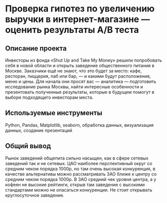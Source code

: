 # Проверка гипотез по увеличению выручки в интернет-магазине — оценить результаты A/B теста

## Описание проекта
Инвесторы из фонда «Shut Up and Take My Money» решили попробовать себя в новой области и открыть заведение общественного питания в Москве. Заказчики ещё не знают, что это будет за место: кафе, ресторан, пиццерия, паб или бар, — и какими будут расположение, меню и цены.
Для начала они просят вас — аналитика — подготовить исследование рынка Москвы, найти интересные особенности и презентовать полученные результаты, которые в будущем помогут в выборе подходящего инвесторам места.

## Используемые инструменты
Python, Pandas, Matplotlib, seaborn, обработка данных, визуализация данных, создание презентаций

## Общий вывод
Рынок заведений общепита сильно насыщен, как в сфере сетевых заведений так и не сетевых. ЦАО наиболее перспективный округ со средним чеком порядка 1000р, но там очень высокая конкуренция, в качестве альтернативы можно рассматривать ЗАО ближе к центру со средним чеком порядка 1000р. В ЗАО средний чек уровня центра, а у кофеен не высокие рейтинги, открыв там заведение с высокими стандартами можно не опасаться конкуренции. Не стоит открывать круглосуточное заведение.

